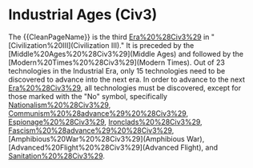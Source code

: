 # Industrial Ages (Civ3)

The {{CleanPageName}} is the third [Era%20%28Civ3%29](era) in "[Civilization%20III](Civilization III)." It is preceded by the [Middle%20Ages%20%28Civ3%29](Middle Ages) and followed by the [Modern%20Times%20%28Civ3%29](Modern Times).
Out of 23 technologies in the Industrial Era, only 15 technologies need to be discovered to advance into the next era.
In order to advance to the next [Era%20%28Civ3%29](era), all technologies must be discovered, except for those marked with the "No" symbol, specifically [Nationalism%20%28Civ3%29](Nationalism), [Communism%20%28advance%29%20%28Civ3%29](Communism), [Espionage%20%28Civ3%29](Espionage), [Ironclads%20%28Civ3%29](Ironclads), [Fascism%20%28advance%29%20%28Civ3%29](Fascism), [Amphibious%20War%20%28Civ3%29](Amphibious War), [Advanced%20Flight%20%28Civ3%29](Advanced Flight), and [Sanitation%20%28Civ3%29](Sanitation).